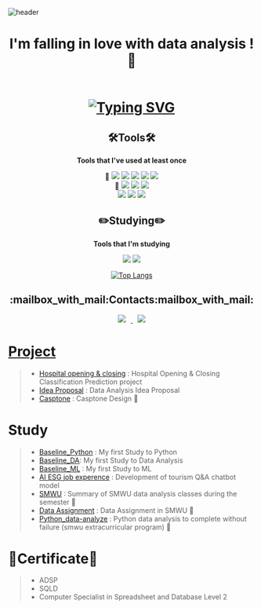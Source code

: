 ![header](https://capsule-render.vercel.app/api?type=slice&color=ffC0CB&height=300&section=header&text=HoLim%20LEE&fontSize=90)

<h1 align="center">
I'm falling in love with data analysis ! 🌸 
<p>
<br>
<a href="https://git.io/typing-svg"><img src="https://readme-typing-svg.demolab.com?font=Mitr&pause=1000&color=13EAC8F2&background=FFFFFFFF&center=true&vCenter=true&multiline=true&width=800&height=80&lines=%F0%9F%8C%B1+Let's+do+out+best+in+everything.+%F0%9F%8C%B1" alt="Typing SVG" /></a>    
</h1>    

<h2 align="center">🛠Tools🛠</h3>
<div align="center">
    
**Tools that I've used at least once**

</div>    

<p align="center">
🥇 <img src="https://img.shields.io/badge/Python-3766AB?style=flat-square&logo=Python&logoColor=white"/></a>
<img src="https://img.shields.io/badge/PyCharm-000000?style=flat-square&logo=PyCharm&logoColor=white"/></a>
<img src="https://img.shields.io/badge/Google Colab-F9AB00?style=flat-square&logo=Google Colab&logoColor=white"/></a>
<img src="https://img.shields.io/badge/Jupyter-F37626?style=flat-square&logo=Jupyter&logoColor=white"/></a>
<img src="https://img.shields.io/badge/Visual Studio Code-007ACC?style=flat-square&logo=Visual Studio Code&logoColor=white"/></a>
<br>
🥈 <img src="https://img.shields.io/badge/R-276DC3?style=flat-square&logo=R&logoColor=white"/></a>
<img src="https://img.shields.io/badge/RStudio-75AADB?style=flat-square&logo=RStudio&logoColor=white"/></a>
<img src="https://img.shields.io/badge/Microsoft Excel-217346?style=flat-square&logo=Microsoft Excel&logoColor=white"/></a> 
<br>
<img src="https://img.shields.io/badge/css3-1572B6?style=flat-square&logo=css3&logoColor=white"/></a>
<img src="https://img.shields.io/badge/HTML5-E34F26?style=flat-square&logo=HTML5&logoColor=white"/></a>
<img src="https://img.shields.io/badge/RapidMiner-005666?style=flat-square"/></a>

</p>

<h2 align="center">✏️Studying✏️</h3>
<div align="center">
    
**Tools that I'm studying**

</div>    

<p align="center">
<img src="https://img.shields.io/badge/Tableau-E97627?style=flat-square&logo=Tableau&logoColor=white"/></a>
<img src="https://img.shields.io/badge/MySQL-4479A1?style=flat-square&logo=MySQL&logoColor=white"/></a>
</p>

<div align="center">
    
[![Top Langs](https://github-readme-stats.vercel.app/api/top-langs/?username=lo-lim&hide=javascript,css&layout=compact)](https://github.com/lo-lim/github-readme-stats)</br>    

</div>    

<h2 align="center">:mailbox_with_mail:Contacts:mailbox_with_mail:</h3>
<p align="center">
<a href="https://dlghfla9@gmail.com">
    <img src="http://img.shields.io/badge/Gmail-EA4335?style=flat&logo=Gmail&logoColor=white&link=https://dlghfla9i@gmail.com"
        style="height : auto; margin-left : 10px; margin-right : 10px;"/>
<a href="https://dlghfla0820@naver.com">
    <img src="http://img.shields.io/badge/Naver-03C75A?style=flat&logo=Naver&logoColor=white&link=https://dlghfla0820@naver.com"
        style="height : auto; margin-left : 10px; margin-right : 10px;"/>
</p>   
    
# Project
> - [Hospital opening & closing](https://github.com/lo-lim/Hospital-opening-or-closing) : Hospital Opening & Closing Classification Prediction project 
> - [Idea Proposal](https://github.com/lo-lim/idea_proposal) : Data Analysis Idea Proposal
> - [Casptone](https://github.com/lo-lim/Casptone)  : Casptone Design 🏫

# Study
> - [Baseline_Python](https://github.com/lo-lim/Baseline_Python) : My first Study to Python
> - [Baseline_DA](https://github.com/lo-lim/baseline_DA): My first Study to Data Analysis 
> - [Baseline_ML](https://github.com/lo-lim/Baseline_ML) : My first Study to ML    
> - [AI ESG job experence](https://github.com/lo-lim/AI-job-experience-for-non-majors) : Development of tourism Q&A chatbot model   
> - [SMWU](https://github.com/lo-lim/SMWU) : Summary of SMWU data analysis classes during the semester 🏫  
> - [Data Assignment](https://github.com/lo-lim/Data_Assignment) : Data Assignment in SMWU 🏫      
> - [Python_data-analyze](https://github.com/lo-lim/Python_data-analyze) : Python data analysis to complete without failure (smwu extracurricular program) 🏫   
    
# 📜Certificate📜
> - ADSP
> - SQLD     
> - Computer Specialist in Spreadsheet and Database Level 2

